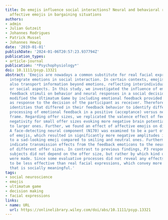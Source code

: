 ```yaml
---
title: Do emojis influence social interactions? Neural and behavioral responses to
  affective emojis in bargaining situations
authors:
- admin
- Julian Gutzeit
- Johannes Rodrigues
- Patrick Mussel
- Johannes Hewig
date: '2019-01-01'
publishDate: '2024-01-06T20:57:23.937794Z'
publication_types:
- article-journal
publication: '*Psychophysiology*'
doi: 10.1111/psyp.13321
abstract: 'Emojis are nowadays a common substitute for real facial expressions to
  integrate emotions in social interaction. In certain contexts, emojis possibly could
  also transport information beyond emotions, reflecting interindividual differences
  or social aspects. In this study, we investigated the influence of emojis as socioemotional
  feedback stimuli on behavior and neural responses in a social decision game. We
  modified the Ultimatum Game by including emotional feedback provided by the proposer
  as response to the decision of the participant as receiver. Therefore, we generated
  identities that differed in their feedback behavior to identify differences in the
  processing of emotional feedback in a positive (acceptance) versus negative (rejection)
  frame. Regarding offer sizes, we replicated the valence effect of feedback-related
  negativity for small offer sizes evoking more negative brain potentials compared
  to larger ones. Further, we found an effect of affective emojis on distinct ERPs:
  A face-detecting neural component (N170) was examined to be a part of the processing
  of emojis, which resulted in significantly more negative amplitudes in response
  to a sad-looking emoji compared to smiling and neutral ones. Furthermore, P3 amplitudes
  indicate transmission effects from the feedback emoticons to the neural processing
  of different offer sizes. In contrast to previous findings, P3 responses of our
  subjects did not depend on the offer size, but rather by which kind of partner they
  were made. Since some evaluative processes did not reveal any effects, emojis seem
  to be less effective than real facial expressions, which convey more information
  that is socially meaningful.'
tags:
- social neuroscience
- emojis
- ultimatum game
- decision making
- facial expressions
links:
- name: URL
  url: https://onlinelibrary.wiley.com/doi/abs/10.1111/psyp.13321
---
```

